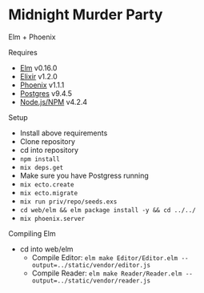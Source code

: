 # Midnight Murder Party
Elm + Phoenix

Requires
- [Elm](http://elm-lang.org/install) v0.16.0
- [Elixir](http://elixir-lang.org/install.html) v1.2.0
- [Phoenix](http://www.phoenixframework.org/docs/installation) v1.1.1
- [Postgres](http://www.postgresql.org/download/) v9.4.5
- [Node.js/NPM](https://nodejs.org/en/) v4.2.4

Setup
- Install above requirements
- Clone repository
- cd into repository
- `npm install`
- `mix deps.get`
- Make sure you have Postgress running
- `mix ecto.create`
- `mix ecto.migrate`
- `mix run priv/repo/seeds.exs`
- `cd web/elm && elm package install -y && cd ../../`
- `mix phoenix.server`

Compiling Elm
- cd into web/elm
    + Compile Editor: `elm make Editor/Editor.elm --output=../static/vendor/editor.js`
    + Compile Reader: `elm make Reader/Reader.elm --output=../static/vendor/reader.js`
